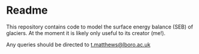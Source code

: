 # Readme
This repository contains code to model the surface energy balance (SEB) of glaciers. At the moment it is likely only useful to its creator (me!). 

Any queries should be directed to t.matthews@lboro.ac.uk
